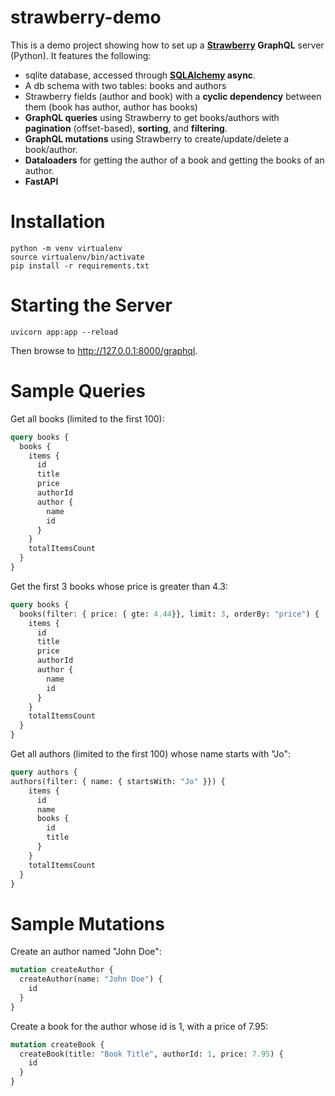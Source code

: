 # strawberry-demo

This is a demo project showing how to set up a **[Strawberry](https://strawberry.rocks/) GraphQL** server (Python).
It features the following:
- sqlite database, accessed through **[SQLAlchemy](https://www.sqlalchemy.org/) async**.
- A db schema with two tables: books and authors
- Strawberry fields (author and book) with a **cyclic dependency** between them (book has author, author has books)
- **GraphQL queries** using Strawberry to get books/authors with **pagination** (offset-based), **sorting**, and **filtering**.
- **GraphQL mutations** using Strawberry to create/update/delete a book/author.
- **Dataloaders** for getting the author of a book and getting the books of an author.
- **FastAPI**

# Installation
```
python -m venv virtualenv
source virtualenv/bin/activate
pip install -r requirements.txt
```

# Starting the Server
```
uvicorn app:app --reload
```
Then browse to http://127.0.0.1:8000/graphql.

# Sample Queries

Get all books (limited to the first 100):
```graphql
query books {
  books {
    items {
      id
      title
      price
      authorId
      author {
        name
        id
      }
    }
    totalItemsCount
  }
}
```

Get the first 3 books whose price is greater than 4.3:
```graphql
query books {
  books(filter: { price: { gte: 4.44}}, limit: 3, orderBy: "price") {
    items {
      id
      title
      price
      authorId
      author {
        name
        id
      }
    }
    totalItemsCount
  }
}
```

Get all authors (limited to the first 100) whose name starts with "Jo":
```graphql
query authors {
authors(filter: { name: { startsWith: "Jo" }}) {
    items {
      id 
      name
      books {
        id
        title
      }
    }
    totalItemsCount    
  }
}
```

# Sample Mutations

Create an author named "John Doe":
```graphql
mutation createAuthor {
  createAuthor(name: "John Doe") {
    id
  }
}
```

Create a book for the author whose id is 1, with a price of 7.95:
```graphql
mutation createBook {
  createBook(title: "Book Title", authorId: 1, price: 7.95) {
    id
  }
}
```
